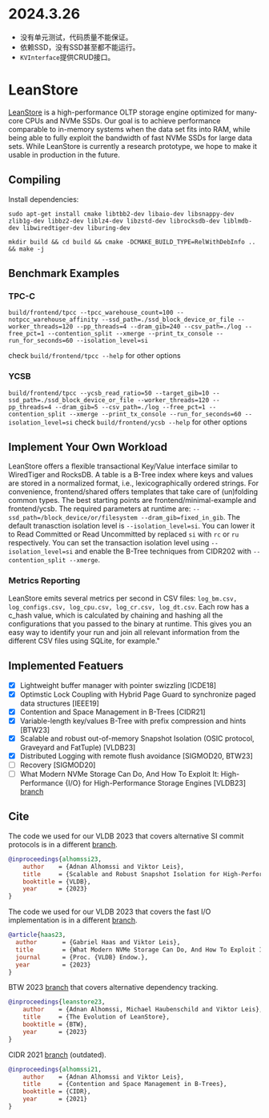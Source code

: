 # 2024.3.26
- 没有单元测试，代码质量不能保证。
- 依赖SSD，没有SSD甚至都不能运行。
- `KVInterface`提供CRUD接口。

# LeanStore

[LeanStore](https://db.in.tum.de/~leis/papers/leanstore.pdf) is a high-performance OLTP storage engine optimized for many-core CPUs and NVMe SSDs. Our goal is to achieve performance comparable to in-memory systems when the data set fits into RAM, while being able to fully exploit the bandwidth of fast NVMe SSDs for large data sets. While LeanStore is currently a research prototype, we hope to make it usable in production in the future.

## Compiling

Install dependencies:

`sudo apt-get install cmake libtbb2-dev libaio-dev libsnappy-dev zlib1g-dev libbz2-dev liblz4-dev libzstd-dev librocksdb-dev liblmdb-dev libwiredtiger-dev liburing-dev`

`mkdir build && cd build && cmake -DCMAKE_BUILD_TYPE=RelWithDebInfo .. && make -j`

## Benchmark Examples
### TPC-C

`build/frontend/tpcc --tpcc_warehouse_count=100 --notpcc_warehouse_affinity --ssd_path=./ssd_block_device_or_file --worker_threads=120 --pp_threads=4 --dram_gib=240 --csv_path=./log --free_pct=1 --contention_split --xmerge --print_tx_console --run_for_seconds=60 --isolation_level=si`

check `build/frontend/tpcc --help` for other options

### YCSB
`build/frontend/tpcc --ycsb_read_ratio=50 --target_gib=10 --ssd_path=./ssd_block_device_or_file --worker_threads=120 --pp_threads=4 --dram_gib=5 --csv_path=./log --free_pct=1 --contention_split --xmerge --print_tx_console --run_for_seconds=60 --isolation_level=si`
check `build/frontend/ycsb --help` for other options

## Implement Your Own Workload

LeanStore offers a flexible transactional Key/Value interface similar to WiredTiger and RocksDB.
A table is a B-Tree index where keys and values are stored in a normalized format, i.e., lexicographically ordered strings.
For convenience, frontend/shared offers templates that take care of (un)folding common types.
The best starting points are frontend/minimal-example and frontend/ycsb.
The required parameters at runtime are: `--ssd_path=/block_device/or/filesystem --dram_gib=fixed_in_gib`.
The default tranasction isolation level is `--isolation_level=si`. You can lower it to Read Committed or Read Uncommitted by replaced `si` with `rc` or `ru` respectively.
You can set the transaction isolation level using `--isolation_level=si` and enable the B-Tree techniques from CIDR202 with `--contention_split --xmerge`.

### Metrics Reporting
LeanStore emits several metrics per second in CSV files: `log_bm.csv, log_configs.csv, log_cpu.csv, log_cr.csv, log_dt.csv`.
Each row has a c_hash value, which is calculated by chaining and hashing all the configurations that you passed to the binary at runtime.
This gives you an easy way to identify your run and join all relevant information from the different CSV files using SQLite, for example."

## Implemented Featuers

- [x] Lightweight buffer manager with pointer swizzling [ICDE18]
- [x] Optimstic Lock Coupling with Hybrid Page Guard to synchronize paged data structures [IEEE19]
- [x] Contention and Space Management in B-Trees [CIDR21]
- [x] Variable-length key/values B-Tree with prefix compression and hints  [BTW23]
- [x] Scalable and robust out-of-memory Snapshot Isolation (OSIC protocol, Graveyard and FatTuple) [VLDB23]
- [x] Distributed Logging with remote flush avoidance [SIGMOD20, BTW23]
- [ ] Recovery [SIGMOD20]
- [ ] What Modern NVMe Storage Can Do, And How To Exploit It: High-Performance {I/O} for High-Performance Storage Engines [VLDB23] [branch](https://github.com/leanstore/leanstore/tree/io)

## Cite

The code we used for our VLDB 2023 that covers alternative SI commit protocols is in a different [branch](https://github.com/leanstore/leanstore/tree/mvcc).

```BibTeX
@inproceedings{alhomssi23,
    author    = {Adnan Alhomssi and Viktor Leis},
    title     = {Scalable and Robust Snapshot Isolation for High-Performance Storage Engines},
    booktitle = {VLDB},
    year      = {2023}
}
```

The code we used for our VLDB 2023 that covers the fast I/O implementation is in a different [branch](https://github.com/leanstore/leanstore/tree/io).

```BibTeX
@article{haas23,
  author       = {Gabriel Haas and Viktor Leis},
  title        = {What Modern NVMe Storage Can Do, And How To Exploit It: High-Performance {I/O} for High-Performance Storage Engines},
  journal      = {Proc. {VLDB} Endow.},
  year         = {2023}
}
```

BTW 2023 [branch](https://github.com/leanstore/leanstore/tree/btw) that covers alternative dependency tracking.

```BibTeX
@inproceedings{leanstore23,
    author    = {Adnan Alhomssi, Michael Haubenschild and Viktor Leis},
    title     = {The Evolution of LeanStore},
    booktitle = {BTW},
    year      = {2023}
}
```

CIDR 2021 [branch](https://github.com/leanstore/leanstore/tree/cidr) (outdated).

```BibTeX
@inproceedings{alhomssi21,
    author    = {Adnan Alhomssi and Viktor Leis},
    title     = {Contention and Space Management in B-Trees},
    booktitle = {CIDR},
    year      = {2021}
}
```
